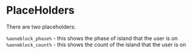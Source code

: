 # PlaceHolders

There are two placeholders:

`%aoneblock_phase%` - this shows the phase of island that the user is on
`%aoneblock_count%` - this shows the count of the island that the user is on
